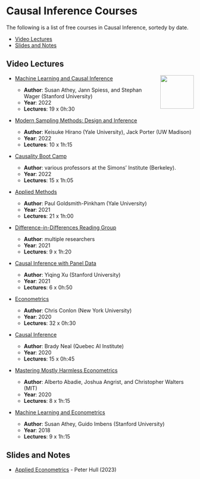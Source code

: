 # Causal Inference Courses

The following is a list of free courses in Causal Inference, sortedy by date.

- [Video Lectures](#video-lectures)
- [Slides and Notes](#slides-and-notes)



## Video Lectures

- [Machine Learning and Causal Inference](https://www.youtube.com/playlist?list=PLxq_lXOUlvQAoWZEqhRqHNezS30lI49G-)<img align="right" width="90" src="img/lectures/machine_learning_causal_inference.jpeg">
  - **Author**: Susan Athey, Jann Spiess, and Stephan Wager (Stanford University)
  - **Year**: 2022
  - **Lectures**: 19 x 0h:30

- [Modern Sampling Methods: Design and Inference](https://www.aeaweb.org/conference/cont-ed/2022-webcasts)
  - **Author**: Keisuke Hirano (Yale University), Jack Porter (UW Madison)
  - **Year**: 2022
  - **Lectures**: 10 x 1h:15

- [Causality Boot Camp](https://www.youtube.com/playlist?list=PLgKuh-lKre11SiNLE2BNNg59MGcTCpbQx)
  - **Author**: various professors at the Simons’ Institute (Berkeley).
  - **Year**: 2022
  - **Lectures**: 15 x 1h:05

- [Applied Methods](https://www.youtube.com/playlist?list=PLWWcL1M3lLlojLTSVf2gGYQ_9TlPyPbiJ)
  - **Author**: Paul Goldsmith-Pinkham (Yale University)
  - **Year**: 2021
  - **Lectures**: 21 x 1h:00

- [Difference-in-Differences Reading Group](https://www.youtube.com/playlist?list=PLVObvb_htcuBt8mV9yNagt7hK9FL5KXeE)
  - **Author**: multiple researchers
  - **Year**: 2021
  - **Lectures**: 9 x 1h:20

- [Causal Inference with Panel Data](https://www.youtube.com/playlist?list=PLo0lw6BstMGZQqx_r1GnOETkFYihCgve9)
  - **Author**: Yiqing Xu (Stanford University)
  - **Year**: 2021
  - **Lectures**: 6 x 0h:50

- [Econometrics](https://www.youtube.com/playlist?list=PL_vQFUgojoerLH1AfiBylg_UvbAaRncKx)
  - **Author**: Chris Conlon (New York University)
  - **Year**: 2020
  - **Lectures**: 32 x 0h:30

- [Causal Inference](https://www.youtube.com/playlist?list=PLoazKTcS0Rzb6bb9L508cyJ1z-U9iWkA0)
  - **Author**: Brady Neal (Quebec AI Institute)
  - **Year**: 2020
  - **Lectures**: 15 x 0h:45

- [Mastering Mostly Harmless Econometrics](https://www.aeaweb.org/conference/cont-ed/2020-webcasts)
  - **Author**: Alberto Abadie, Joshua Angrist, and Christopher Walters (MIT)
  - **Year**: 2020
  - **Lectures**: 8 x 1h:15

- [Machine Learning and Econometrics](https://www.aeaweb.org/conference/cont-ed/2018-webcasts)
  - **Author**: Susan Athey, Guido Imbens (Stanford University)
  - **Year**: 2018
  - **Lectures**: 9 x 1h:15



## Slides and Notes

- [Applied Econometrics](https://about.peterhull.net/metrix) - Peter Hull (2023)
